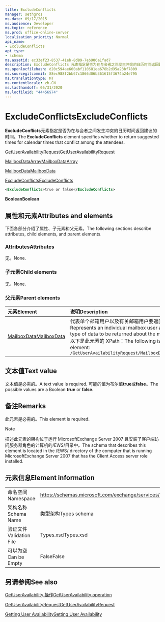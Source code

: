 ```yaml
---
title: ExcludeConflicts
manager: sethgros
ms.date: 09/17/2015
ms.audience: Developer
ms.topic: reference
ms.prod: office-online-server
localization_priority: Normal
api_name:
- ExcludeConflicts
api_type:
- schema
ms.assetid: ec33ef23-8537-41eb-8d89-7eb906a1fad7
description: ExcludeConflicts 元素指定是否为在与会者之间发生冲突的日历时间返回建议的时间。
ms.openlocfilehash: d20c594ae600abf110681ea678b2d95a23bf7809
ms.sourcegitcommit: 88ec988f2bb67c1866d06b361615f3674a24e795
ms.translationtype: MT
ms.contentlocale: zh-CN
ms.lasthandoff: 05/31/2020
ms.locfileid: "44456974"
---
```

# <a name="excludeconflicts"></a><span data-ttu-id="53f8a-103">ExcludeConflicts</span><span class="sxs-lookup"><span data-stu-id="53f8a-103">ExcludeConflicts</span></span>

<span data-ttu-id="53f8a-104">**ExcludeConflicts**元素指定是否为在与会者之间发生冲突的日历时间返回建议的时间。</span><span class="sxs-lookup"><span data-stu-id="53f8a-104">The **ExcludeConflicts** element specifies whether to return suggested times for calendar times that conflict among the attendees.</span></span> 
  
[<span data-ttu-id="53f8a-105">GetUserAvailabilityRequest</span><span class="sxs-lookup"><span data-stu-id="53f8a-105">GetUserAvailabilityRequest</span></span>](getuseravailabilityrequest.md)
  
[<span data-ttu-id="53f8a-106">MailboxDataArray</span><span class="sxs-lookup"><span data-stu-id="53f8a-106">MailboxDataArray</span></span>](mailboxdataarray.md)
  
[<span data-ttu-id="53f8a-107">MailboxData</span><span class="sxs-lookup"><span data-stu-id="53f8a-107">MailboxData</span></span>](mailboxdata.md)
  
[<span data-ttu-id="53f8a-108">ExcludeConflicts</span><span class="sxs-lookup"><span data-stu-id="53f8a-108">ExcludeConflicts</span></span>](excludeconflicts.md)
  
```xml
<ExcludeConflicts>true or false</ExcludeConflicts>
```

 <span data-ttu-id="53f8a-109">**Boolean**</span><span class="sxs-lookup"><span data-stu-id="53f8a-109">**Boolean**</span></span>
## <a name="attributes-and-elements"></a><span data-ttu-id="53f8a-110">属性和元素</span><span class="sxs-lookup"><span data-stu-id="53f8a-110">Attributes and elements</span></span>

<span data-ttu-id="53f8a-111">下面各部分介绍了属性、子元素和父元素。</span><span class="sxs-lookup"><span data-stu-id="53f8a-111">The following sections describe attributes, child elements, and parent elements.</span></span>
  
### <a name="attributes"></a><span data-ttu-id="53f8a-112">Attributes</span><span class="sxs-lookup"><span data-stu-id="53f8a-112">Attributes</span></span>

<span data-ttu-id="53f8a-113">无。</span><span class="sxs-lookup"><span data-stu-id="53f8a-113">None.</span></span>
  
### <a name="child-elements"></a><span data-ttu-id="53f8a-114">子元素</span><span class="sxs-lookup"><span data-stu-id="53f8a-114">Child elements</span></span>

<span data-ttu-id="53f8a-115">无。</span><span class="sxs-lookup"><span data-stu-id="53f8a-115">None.</span></span>
  
### <a name="parent-elements"></a><span data-ttu-id="53f8a-116">父元素</span><span class="sxs-lookup"><span data-stu-id="53f8a-116">Parent elements</span></span>

|<span data-ttu-id="53f8a-117">**元素**</span><span class="sxs-lookup"><span data-stu-id="53f8a-117">**Element**</span></span>|<span data-ttu-id="53f8a-118">**说明**</span><span class="sxs-lookup"><span data-stu-id="53f8a-118">**Description**</span></span>|
|:-----|:-----|
|[<span data-ttu-id="53f8a-119">MailboxData</span><span class="sxs-lookup"><span data-stu-id="53f8a-119">MailboxData</span></span>](mailboxdata.md) <br/> |<span data-ttu-id="53f8a-120">代表单个邮箱用户以及有关邮箱用户要返回的数据类型的选项。</span><span class="sxs-lookup"><span data-stu-id="53f8a-120">Represents an individual mailbox user and options for the type of data to be returned about the mailbox user.</span></span>  <br/> <span data-ttu-id="53f8a-121">以下是此元素的 XPath：</span><span class="sxs-lookup"><span data-stu-id="53f8a-121">The following is the XPath to this element:</span></span>  <br/>  `/GetUserAvailabilityRequest/MailboxDataArray/MailboxData` <br/> |
   
## <a name="text-value"></a><span data-ttu-id="53f8a-122">文本值</span><span class="sxs-lookup"><span data-stu-id="53f8a-122">Text value</span></span>

<span data-ttu-id="53f8a-123">文本值是必需的。</span><span class="sxs-lookup"><span data-stu-id="53f8a-123">A text value is required.</span></span> <span data-ttu-id="53f8a-124">可能的值为布尔值**true**或**false**。</span><span class="sxs-lookup"><span data-stu-id="53f8a-124">The possible values are a Boolean **true** or **false**.</span></span>
  
## <a name="remarks"></a><span data-ttu-id="53f8a-125">备注</span><span class="sxs-lookup"><span data-stu-id="53f8a-125">Remarks</span></span>

<span data-ttu-id="53f8a-126">此元素是必需的。</span><span class="sxs-lookup"><span data-stu-id="53f8a-126">This element is required.</span></span>
  
> [!NOTE]
> <span data-ttu-id="53f8a-127">描述此元素的架构位于运行 MicrosoftExchange Server 2007 且安装了客户端访问服务器角色的计算机的/EWS/目录中。</span><span class="sxs-lookup"><span data-stu-id="53f8a-127">The schema that describes this element is located in the /EWS/ directory of the computer that is running MicrosoftExchange Server 2007 that has the Client Access server role installed.</span></span> 
  
## <a name="element-information"></a><span data-ttu-id="53f8a-128">元素信息</span><span class="sxs-lookup"><span data-stu-id="53f8a-128">Element information</span></span>

|||
|:-----|:-----|
|<span data-ttu-id="53f8a-129">命名空间</span><span class="sxs-lookup"><span data-stu-id="53f8a-129">Namespace</span></span>  <br/> |https://schemas.microsoft.com/exchange/services/2006/types  <br/> |
|<span data-ttu-id="53f8a-130">架构名称</span><span class="sxs-lookup"><span data-stu-id="53f8a-130">Schema Name</span></span>  <br/> |<span data-ttu-id="53f8a-131">类型架构</span><span class="sxs-lookup"><span data-stu-id="53f8a-131">Types schema</span></span>  <br/> |
|<span data-ttu-id="53f8a-132">验证文件</span><span class="sxs-lookup"><span data-stu-id="53f8a-132">Validation File</span></span>  <br/> |<span data-ttu-id="53f8a-133">Types.xsd</span><span class="sxs-lookup"><span data-stu-id="53f8a-133">Types.xsd</span></span>  <br/> |
|<span data-ttu-id="53f8a-134">可以为空</span><span class="sxs-lookup"><span data-stu-id="53f8a-134">Can be Empty</span></span>  <br/> |<span data-ttu-id="53f8a-135">False</span><span class="sxs-lookup"><span data-stu-id="53f8a-135">False</span></span>  <br/> |
   
## <a name="see-also"></a><span data-ttu-id="53f8a-136">另请参阅</span><span class="sxs-lookup"><span data-stu-id="53f8a-136">See also</span></span>



[<span data-ttu-id="53f8a-137">GetUserAvailability 操作</span><span class="sxs-lookup"><span data-stu-id="53f8a-137">GetUserAvailability operation</span></span>](getuseravailability-operation.md)
  
[<span data-ttu-id="53f8a-138">GetUserAvailabilityRequest</span><span class="sxs-lookup"><span data-stu-id="53f8a-138">GetUserAvailabilityRequest</span></span>](getuseravailabilityrequest.md)


[<span data-ttu-id="53f8a-139">Getting User Availability</span><span class="sxs-lookup"><span data-stu-id="53f8a-139">Getting User Availability</span></span>](https://msdn.microsoft.com/library/d4133fcb-9b0f-4e6b-aadf-a389da83516a%28Office.15%29.aspx)

